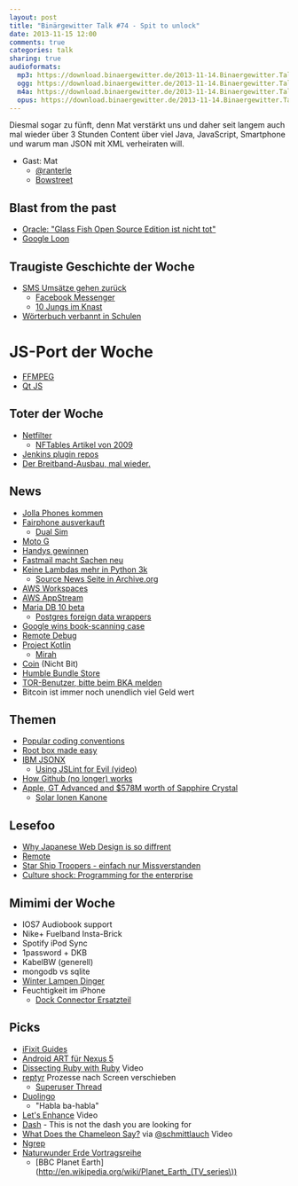 ```yaml
---
layout: post
title: "Binärgewitter Talk #74 - Spit to unlock"
date: 2013-11-15 12:00
comments: true
categories: talk
sharing: true
audioformats:
  mp3: https://download.binaergewitter.de/2013-11-14.Binaergewitter.Talk.74.mp3
  ogg: https://download.binaergewitter.de/2013-11-14.Binaergewitter.Talk.74.ogg
  m4a: https://download.binaergewitter.de/2013-11-14.Binaergewitter.Talk.74.m4a
  opus: https://download.binaergewitter.de/2013-11-14.Binaergewitter.Talk.74.opus
---
```

Diesmal sogar zu fünft, denn Mat verstärkt uns und daher seit langem auch mal wieder über 3 Stunden Content über viel Java, JavaScript, Smartphone und warum man JSON mit XML verheiraten will.

- Gast: Mat
    * [@ranterle](https://twitter.com/ranterle)
    * [Bowstreet](http://bowstreet.de/)

## Blast from the past

- [Oracle: "Glass Fish Open Source Edition ist nicht tot"](http://www.heise.de/newsticker/meldung/Oracle-GlassFish-Open-Source-Edition-ist-nicht-tot-2042432.html)
- [Google Loon](http://www.golem.de/news/google-loon-google-testet-internetballons-1311-102762.html)

##  Traugiste Geschichte der Woche

- [SMS Umsätze gehen zurück](http://www.heise.de/newsticker/meldung/WhatsApp-Facebook-Co-Messenger-nagen-am-SMS-Umsatz-2046446.html)
    * [Facebook Messenger](http://www.heise.de/newsticker/meldung/Facebook-Messenger-setzt-auf-Mobilnummer-2045918.html)
    * [10 Jungs im Knast](http://arstechnica.com/gadgets/2013/11/ten-boys-arrested-for-child-porn-distribution-connected-to-snapchat/)
- [Wörterbuch verbannt in Schulen](http://www.theguardian.com/books/2010/jan/25/oral-sex-dictionary-ban-us-schools)

# JS-Port der Woche

- [FFMPEG](http://devcomo.2013.nodeknockout.com/)
- [Qt JS](http://badassjs.com/post/43158184752/qt-gui-toolkit-ported-to-javascript-via-emscripten)

## Toter der Woche

- [Netfilter](http://www.heise.de/newsticker/meldung/Neuer-Firewall-Code-fuer-Linux-3-13-aufgenommen-2045036.html)
    * [NFTables Artikel von 2009](https://lwn.net/Articles/324989/)
- [Jenkins plugin repos](https://groups.google.com/forum/#!msg/jenkinsci-dev/-myjRIPcVwU/t4nkXONp8qgJ)
- [Der Breitband-Ausbau, mal wieder.](http://www.heise.de/newsticker/meldung/Grosse-Koalition-plant-keine-Verpflichtung-zu-Breitband-fuer-alle-2045408.html)

## News

- [Jolla Phones kommen](http://www.mobilegeeks.de/jolla-smartphone-kommt-ab-27-november-vorbesteller-werden-noch-2013-beliefert/)
- [Fairphone ausverkauft](http://www.heise.de/newsticker/meldung/Fairphone-Erste-Charge-ist-ausverkauft-2045193.html)
   * [Dual Sim](http://en.wikipedia.org/wiki/Dual_SIM)
- [Moto G](http://www.heise.de/newsticker/meldung/Moto-G-Motorola-bringt-guenstiges-4-5-Zoll-Smartphone-mit-Android-2045052.html)
- [Handys gewinnen](http://www.heise.de/newsticker/meldung/Erstmals-haben-mehr-Haushalte-ein-Handy-als-ein-Festnetz-Telefon-2044932.html)
- [Fastmail macht Sachen neu](http://blog.fastmail.fm/2013/11/13/increased-storage-quotas-and-other-service-level-changes/)
- [Keine Lambdas mehr in Python 3k](http://lambda-the-ultimate.org/node/587)
    * [Source News Seite in Archive.org](https://web.archive.org/web/20050727090414/http://tacojuice.org/plnews/)
- [AWS Workspaces](http://aws.amazon.com/workspaces/)
- [AWS AppStream](http://www.golem.de/news/appstream-amazon-steigt-ins-spiele-streaming-ein-1311-102743.html)
- [Maria DB 10 beta](https://blog.mariadb.org/mariadb-10-0-beta-launched-an-important-milestone/)
    * [Postgres foreign data wrappers](http://wiki.postgresql.org/wiki/Foreign_data_wrappers)
- [Google wins book-scanning case](http://gigaom.com/2013/11/14/google-wins-book-scanning-case-judge-finds-fair-use-cites-many-benefits/)
- [Remote Debug](http://remotedebug.org)
- [Project Kotlin](http://kotlin.jetbrains.org/)
    * [Mirah](http://www.mirah.org/)
- [Coin](https://onlycoin.com/) (Nicht Bit)
- [Humble Bundle Store](https://www.humblebundle.com/store)
- [TOR-Benutzer, bitte beim BKA melden](http://www.heise.de/newsticker/meldung/BKA-Herbsttagung-Bitcoin-Silk-Road-und-TOR-beschaeftigen-die-Kriminalistik-2-0-2045204.html)
- Bitcoin ist immer noch unendlich viel Geld wert

## Themen

- [Popular coding conventions](http://sideeffect.kr/popularconvention/#java)
- [Root box made easy](https://github.com/search?q=exec+sudo+%24_GET&type=Code)
- [IBM JSONX](http://pic.dhe.ibm.com/infocenter/wsdatap/v3r8m1/topic/xb60/convertingbetweenjsonandjsonx05.htm#wq4)
   * [Using JSLint for Evil (video)](http://www.youtube.com/watch?v=-hCimLnIsDA)
- [How Github (no longer) works](http://zachholman.com/talk/how-github-no-longer-works/)
- [Apple, GT Advanced and $578M worth of Sapphire Crystal](http://techcrunch.com/2013/11/11/apple-fires-its-ion-cannons/)
    * [Solar Ionen Kanone](http://www.extremetech.com/extreme/122231-solar-panels-made-with-ion-cannon-are-cheap-enough-to-challenge-fossil-fuels)

## Lesefoo

- [Why Japanese Web Design is so diffrent](http://randomwire.com/why-japanese-web-design-is-so-different/)
- [Remote](http://37signals.com/remote/)
- [Star Ship Troopers - einfach nur Missverstanden](http://www.theatlantic.com/entertainment/archive/2013/11/-em-starship-troopers-em-one-of-the-most-misunderstood-movies-ever/281236/)
- [Culture shock: Programming for the enterprise](http://symbo1ics.com/blog/?p=2119)

## Mimimi der Woche

- IOS7 Audiobook support
- Nike+ Fuelband Insta-Brick
- Spotify iPod Sync
- 1password + DKB
- KabelBW (generell)
- mongodb vs sqlite
- [Winter Lampen Dinger](http://amzn.to/1e67ZSA)
- Feuchtigkeit im iPhone
    * [Dock Connector Ersatzteil](http://www.amazon.de/dp/B008ATDB0O?tag=pfleidi-21)

## Picks

- [iFixit Guides](http://www.ifixit.com/Guide)
- [Android ART für Nexus 5](http://www.androidpolice.com/2013/11/06/meet-art-part-1-the-new-super-fast-android-runtime-google-has-been-working-on-in-secret-for-over-2-years-debuts-in-kitkat/)
- [Dissecting Ruby with Ruby](http://www.youtube.com/watch?v=UYVUSoNrM-c) Video
- [reptyr](https://github.com/nelhage/reptyr) Prozesse nach Screen verschieben
    * [Superuser Thread](http://unix.stackexchange.com/questions/4034/how-can-i-disown-a-running-process-and-associate-it-to-a-new-screen-shell)
- [Duolingo](http://www.duolingo.com/)
    * "Habla ba-habla"
- [Let's Enhance](http://www.youtube.com/watch?v=Vxq9yj2pVWk) Video
- [Dash](http://kapeli.com/dash) - This is not the dash you are looking for
- [What Does the Chameleon Say?](https://www.youtube.com/watch?v=VNkDJk5_9eU) via [@schmittlauch](http://twitter.com/schmittlauch) Video
- [Ngrep](http://ngrep.sourceforge.net/usage.html)
- [Naturwunder Erde Vortragsreihe](http://www.markus-mauthe.de/pages/tourdaten.html)
    * [BBC Planet Earth](http://en.wikipedia.org/wiki/Planet_Earth_(TV_series\))
